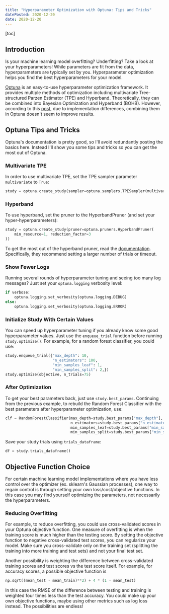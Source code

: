 ```yaml
---
title: "Hyperparameter Optimization with Optuna: Tips and Tricks"
datePosted: 2020-12-20
date: 2020-12-20
---
```


[toc]

## Introduction

Is your machine learning model overfitting? Underfitting? Take a look at your hyperparameters! While parameters are fit from the data, hyperparameters are typically set by you. Hyperparameter optimization helps you find the best hyperparameters for your model. 

[Optuna](https://optuna.org/) is an easy-to-use hyperparameter optimization framework. It provides multiple methods of  optimization including multivariate Tree-structured Parzen Estimator (TPE) and Hyperband. Theoretically, they can be combined into Bayesian Optimization and Hyperband (BOHB). However, according to this [post](https://medium.com/optuna/multivariate-tpe-makes-optuna-even-more-powerful-63c4bfbaebe2), due to implementation differences, combining them in Optuna doesn't seem to improve results.

## Optuna Tips and Tricks

Optuna's documentation is pretty good, so I'll avoid redundantly posting the basics here. Instead I'll show you some tips and tricks so you can get the most out of Optuna.

### Multivariate TPE

In order to use multivariate TPE, set the TPE sampler parameter `multivariate`  to `True`:

```python
study = optuna.create_study(sampler=optuna.samplers.TPESampler(multivariate=True))
```

### Hyperband

To use hyperband, set the pruner to the HyperbandPruner (and set your hyper-hyperparameters):

```python
study = optuna.create_study(pruner=optuna.pruners.HyperbandPruner(
    min_resource=1, reduction_factor=3
))
```

To get the most out of the hyperband pruner, read the [documentation](https://optuna.readthedocs.io/en/latest/reference/generated/optuna.pruners.HyperbandPruner.html). Specifically, they recommend setting a larger number of trials or timeout.

### Show Fewer Logs

Running several rounds of hyperparameter tuning and seeing too many log messages? Just set your `optuna.logging` verbosity level:

```python
if verbose:        
    optuna.logging.set_verbosity(optuna.logging.DEBUG)
else:
    optuna.logging.set_verbosity(optuna.logging.ERROR)
```

### Initialize Study With Certain Values

You can speed up hyperparameter tuning if you already know some good hyperparameter values. Just use the `enqueue_trial` function before running `study.optimize()`. For example, for a random forest classifier, you could use:

```python
study.enqueue_trial({"max_depth": 10,
                     "n_estimators": 100,
                     "min_samples_leaf": 1,
                     "min_samples_split": 2,}) 
study.optimize(objective, n_trials=75)
```

### After Optimization

To get your best parameters back, just use `study.best_params`. Continuing from the previous example, to rebuild the Random Forest Classifier with the best parameters after hyperparameter optimization, use:

```python
clf = RandomForestClassifier(max_depth=study.best_params["max_depth"], 
                             n_estimators=study.best_params["n_estimators"], 
                             min_samples_leaf=study.best_params["min_samples_leaf"],
                             min_samples_split=study.best_params["min_samples_split"])
```

Save your study trials using `trials_dataframe`:

```python
df = study.trials_dataframe()
```



## Objective Function Choice

For certain machine learning model implementations where you have less control over the optimizer (ex. sklearn's Gaussian processes), one way to regain control is through setting your own loss/cost/objective functions. In this case you may find yourself optimizing the parameters, not necessarily the hyperparameters.

### Reducing Overfitting

For example, to reduce overfitting, you could use cross-validated scores in your Optuna objective function. One measure of overfitting is when the training score is much higher than the testing score. By setting the objective function to negative cross-validated test scores, you can regularize your model. Make sure you cross-validate only on the training set (splitting the training into more training and test sets) and not your final test set.

Another possibility is weighting the difference between cross-validated training scores and test scores vs the test score itself. For example, for accuracy scores, a possible objective function is

```python
np.sqrt((mean_test - mean_train)**2) + 4 * (1 - mean_test)
```

In this case the RMSE of the difference between testing and training is weighted four times less than the test accuracy. You could make up your own objective functions, maybe using other metrics such as log loss instead. The possibilities are endless!

